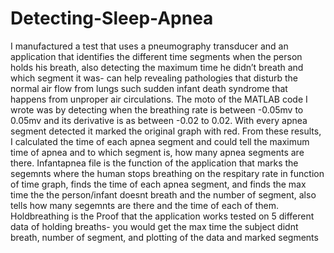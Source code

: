 # Detecting-Sleep-Apnea
I manufactured a test that uses a pneumography transducer and an application that identifies the different time segments when the person holds his breath, also detecting the maximum time he didn’t breath and which segment it was- can help revealing pathologies that disturb the normal air flow from lungs such sudden infant death syndrome that happens from unproper air circulations. The moto of the MATLAB code I wrote was by detecting when the breathing rate is between -0.05mv to 0.05mv and its derivative is as between -0.02 to 0.02. With every apnea segment detected it marked the original graph with red. From these results, I calculated the time of each apnea segment and could tell the maximum time of apnea and to which segment is, how many apnea segments are there. 
Infantapnea file is the function of the application that marks the segemnts where the human stops breathing on the respitary rate in function of time graph, finds the time of each apnea segment, and finds the max time the the person/infant doesnt breath and the number of segment, also tells how many segemnts are there and the time of each of them.
Holdbreathing  is the Proof that the application works tested on 5 different data of holding breaths- you would get the max time the subject didnt breath, number of segment, and plotting of the data and marked segments
